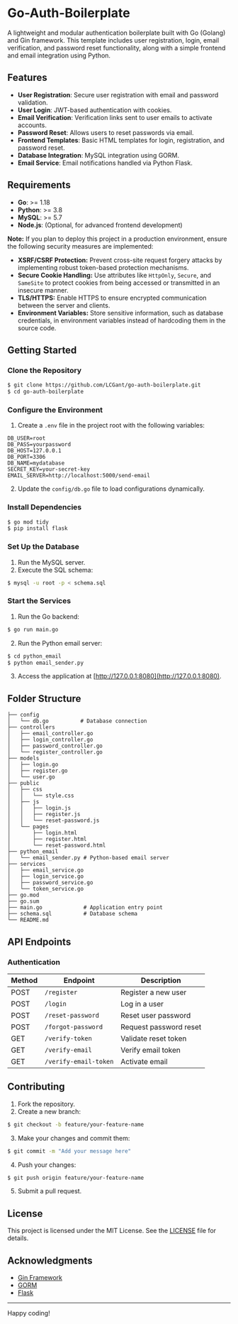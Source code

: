 # Go-Auth-Boilerplate

A lightweight and modular authentication boilerplate built with Go (Golang) and Gin framework. This template includes user registration, login, email verification, and password reset functionality, along with a simple frontend and email integration using Python.

## Features

- **User Registration**: Secure user registration with email and password validation.
- **User Login**: JWT-based authentication with cookies.
- **Email Verification**: Verification links sent to user emails to activate accounts.
- **Password Reset**: Allows users to reset passwords via email.
- **Frontend Templates**: Basic HTML templates for login, registration, and password reset.
- **Database Integration**: MySQL integration using GORM.
- **Email Service**: Email notifications handled via Python Flask.

## Requirements

- **Go**: >= 1.18
- **Python**: >= 3.8
- **MySQL**: >= 5.7
- **Node.js**: (Optional, for advanced frontend development)

**Note:** If you plan to deploy this project in a production environment, ensure the following security measures are implemented:

- **XSRF/CSRF Protection:** Prevent cross-site request forgery attacks by implementing robust token-based protection mechanisms.
- **Secure Cookie Handling:** Use attributes like `HttpOnly`, `Secure`, and `SameSite` to protect cookies from being accessed or transmitted in an insecure manner.
- **TLS/HTTPS:** Enable HTTPS to ensure encrypted communication between the server and clients.
- **Environment Variables:** Store sensitive information, such as database credentials, in environment variables instead of hardcoding them in the source code.

## Getting Started

### Clone the Repository

```bash
$ git clone https://github.com/LCGant/go-auth-boilerplate.git
$ cd go-auth-boilerplate
```

### Configure the Environment

1. Create a `.env` file in the project root with the following variables:

```env
DB_USER=root
DB_PASS=yourpassword
DB_HOST=127.0.0.1
DB_PORT=3306
DB_NAME=mydatabase
SECRET_KEY=your-secret-key
EMAIL_SERVER=http://localhost:5000/send-email
```

2. Update the `config/db.go` file to load configurations dynamically.

### Install Dependencies

```bash
$ go mod tidy
$ pip install flask
```

### Set Up the Database

1. Run the MySQL server.
2. Execute the SQL schema:

```bash
$ mysql -u root -p < schema.sql
```

### Start the Services

1. Run the Go backend:

```bash
$ go run main.go
```

2. Run the Python email server:

```bash
$ cd python_email
$ python email_sender.py
```

3. Access the application at [http://127.0.0.1:8080](http://127.0.0.1:8080).

## Folder Structure

```
├── config
│   └── db.go          # Database connection
├── controllers
│   ├── email_controller.go
│   ├── login_controller.go
│   ├── password_controller.go
│   └── register_controller.go
├── models
│   ├── login.go
│   ├── register.go
│   └── user.go
├── public
│   ├── css
│   │   └── style.css
│   ├── js
│   │   ├── login.js
│   │   ├── register.js
│   │   └── reset-password.js
│   └── pages
│       ├── login.html
│       ├── register.html
│       └── reset-password.html
├── python_email
│   └── email_sender.py # Python-based email server
├── services
│   ├── email_service.go
│   ├── login_service.go
│   ├── password_service.go
│   └── token_service.go
├── go.mod
├── go.sum
├── main.go             # Application entry point
├── schema.sql          # Database schema
└── README.md
```

## API Endpoints

### Authentication

| Method | Endpoint             | Description              |
|--------|----------------------|--------------------------|
| POST   | `/register`          | Register a new user      |
| POST   | `/login`             | Log in a user            |
| POST   | `/reset-password`    | Reset user password      |
| POST   | `/forgot-password`   | Request password reset   |
| GET    | `/verify-token`      | Validate reset token     |
| GET    | `/verify-email`      | Verify email token       |
| GET    | `/verify-email-token`| Activate email           |

## Contributing

1. Fork the repository.
2. Create a new branch:

```bash
$ git checkout -b feature/your-feature-name
```

3. Make your changes and commit them:

```bash
$ git commit -m "Add your message here"
```

4. Push your changes:

```bash
$ git push origin feature/your-feature-name
```

5. Submit a pull request.

## License

This project is licensed under the MIT License. See the [LICENSE](LICENSE) file for details.

## Acknowledgments

- [Gin Framework](https://github.com/gin-gonic/gin)
- [GORM](https://gorm.io/)
- [Flask](https://flask.palletsprojects.com/)

---

Happy coding!

